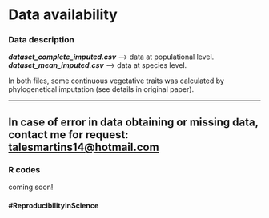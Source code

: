 # Data availability

### Data description

***dataset_complete_imputed.csv*** --> data at populational level.  
***dataset_mean_imputed.csv*** --> data at species level.

In both files, some continuous vegetative traits was calculated by phylogenetical imputation (see details in original paper).

---------
In case of error in data obtaining or missing data, contact me for request: talesmartins14@hotmail.com
---------

### R codes

coming soon!


#### #ReproducibilityInScience



